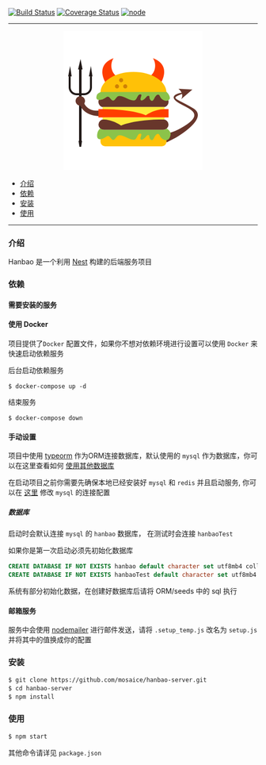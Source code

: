 
[![Build Status](https://travis-ci.org/mosaice/hanbao-server.svg?branch=master)](https://travis-ci.org/mosaice/hanbao-server)
[![Coverage Status](https://coveralls.io/repos/github/mosaice/hanbao-server/badge.svg?branch=master)](https://coveralls.io/github/mosaice/hanbao-server?branch=master)
[![node](https://img.shields.io/badge/node-%3E%3D8.0.0-green.svg)](https://nodejs.org)
_____

<p align="center">
  <img src="public/images/hanbao.png" alt="Hanbao Logo" /></a>
</p>

- [介绍](#介绍)
- [依赖](#依赖)
- [安装](#安装)
- [使用](#使用)

____

### 介绍

Hanbao 是一个利用 [Nest](https://github.com/nestjs/nest) 构建的后端服务项目

### 依赖

#### 需要安装的服务

#### 使用 Docker
项目提供了`Docker` 配置文件，如果你不想对依赖环境进行设置可以使用 `Docker` 来快速启动依赖服务

后台启动依赖服务
```
$ docker-compose up -d

```
结束服务
```
$ docker-compose down
```

#### 手动设置
项目中使用 [typeorm](https://github.com/typeorm/typeorm) 作为ORM连接数据库，默认使用的 `mysql` 作为数据库，你可以在这里查看如何 [使用其他数据库](http://typeorm.io/#/connection-options)

在启动项目之前你需要先确保本地已经安装好 `mysql` 和 `redis` 并且启动服务, 你可以在 [这里](https://github.com/mosaice/hanbao-server/blob/master/ORM/config.ts) 修改 `mysql` 的连接配置

##### 数据库

启动时会默认连接 `mysql` 的 `hanbao` 数据库， 在测试时会连接 `hanbaoTest` 

如果你是第一次启动必须先初始化数据库

```sql
CREATE DATABASE IF NOT EXISTS hanbao default character set utf8mb4 collate utf8mb4_unicode_ci;
CREATE DATABASE IF NOT EXISTS hanbaoTest default character set utf8mb4 collate utf8mb4_unicode_ci;
```

系统有部分初始化数据，在创建好数据库后请将 ORM/seeds 中的 sql 执行

#### 邮箱服务

服务中会使用 [nodemailer](https://github.com/nodemailer/nodemailer) 进行邮件发送，请将 `.setup_temp.js` 改名为 `setup.js` 并将其中的值换成你的配置

### 安装

```bash
$ git clone https://github.com/mosaice/hanbao-server.git
$ cd hanbao-server
$ npm install
```

### 使用

```bash
$ npm start
```

其他命令请详见 `package.json`



